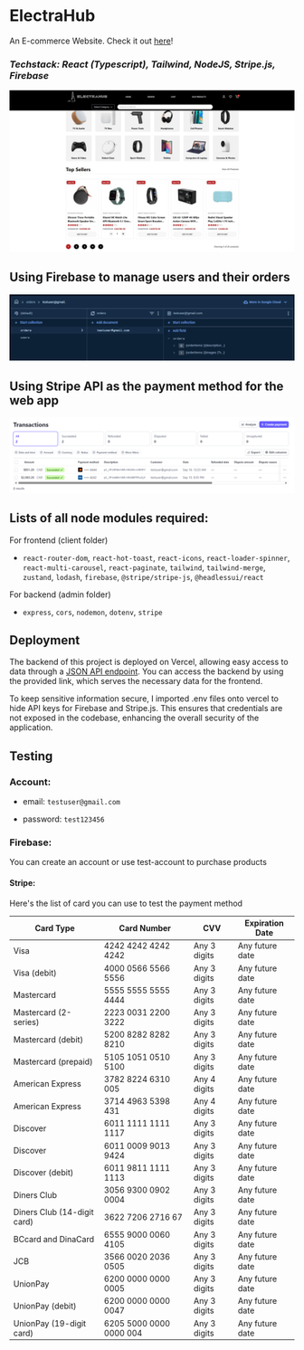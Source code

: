 # ElectraHub

An E-commerce Website. Check it out [here](https://electra-hub-client.vercel.app/)!

### *Techstack: React (Typescript), Tailwind, NodeJS, Stripe.js, Firebase*
<!-- pnpm i tailwind-merge: Utility function to efficiently merge Tailwind CSS classes in JS without style conflicts. -->

![electrahub](./assets/electrahub.jpg)

## Using Firebase to manage users and their orders
![alt text](./assets/fb.png)

## Using Stripe API as the payment method for the web app
![stripe](./assets/stripe.png)

## Lists of all node modules required:

For frontend (client folder)

- `react-router-dom`, `react-hot-toast`, `react-icons`, `react-loader-spinner`, `react-multi-carousel`, `react-paginate`, `tailwind`, `tailwind-merge`, `zustand`, `lodash`, `firebase`, `@stripe/stripe-js`, `@headlessui/react`

For backend (admin folder)

- `express`, `cors`, `nodemon`, `dotenv`, `stripe`

## Deployment
The backend of this project is deployed on Vercel, allowing easy access to data through a [JSON API endpoint](https://electra-hub-server.vercel.app/). You can access the backend by using the provided link, which serves the necessary data for the frontend.

To keep sensitive information secure, I imported .env files onto vercel to hide API keys for Firebase and Stripe.js. This ensures that credentials are not exposed in the codebase, enhancing the overall security of the application.

## Testing
### Account:

- email: `testuser@gmail.com`

- password: `test123456`

### Firebase:

You can create an account or use test-account to purchase products

#### Stripe:
Here's the list of card you can use to test the payment method

| Card Type                        | Card Number            | CVV          | Expiration Date     |
|----------------------------------|------------------------|--------------|---------------------|
| Visa                             | 4242 4242 4242 4242    | Any 3 digits | Any future date     |
| Visa (debit)                    | 4000 0566 5566 5556    | Any 3 digits | Any future date     |
| Mastercard                       | 5555 5555 5555 4444    | Any 3 digits | Any future date     |
| Mastercard (2-series)           | 2223 0031 2200 3222    | Any 3 digits | Any future date     |
| Mastercard (debit)              | 5200 8282 8282 8210    | Any 3 digits | Any future date     |
| Mastercard (prepaid)            | 5105 1051 0510 5100    | Any 3 digits | Any future date     |
| American Express                 | 3782 8224 6310 005     | Any 4 digits | Any future date     |
| American Express                 | 3714 4963 5398 431     | Any 4 digits | Any future date     |
| Discover                         | 6011 1111 1111 1117    | Any 3 digits | Any future date     |
| Discover                         | 6011 0009 9013 9424    | Any 3 digits | Any future date     |
| Discover (debit)                | 6011 9811 1111 1113    | Any 3 digits | Any future date     |
| Diners Club                     | 3056 9300 0902 0004    | Any 3 digits | Any future date     |
| Diners Club (14-digit card)     | 3622 7206 2716 67      | Any 3 digits | Any future date     |
| BCcard and DinaCard             | 6555 9000 0060 4105    | Any 3 digits | Any future date     |
| JCB                              | 3566 0020 2036 0505    | Any 3 digits | Any future date     |
| UnionPay                        | 6200 0000 0000 0005    | Any 3 digits | Any future date     |
| UnionPay (debit)               | 6200 0000 0000 0047    | Any 3 digits | Any future date     |
| UnionPay (19-digit card)       | 6205 5000 0000 0000 004| Any 3 digits | Any future date     |
